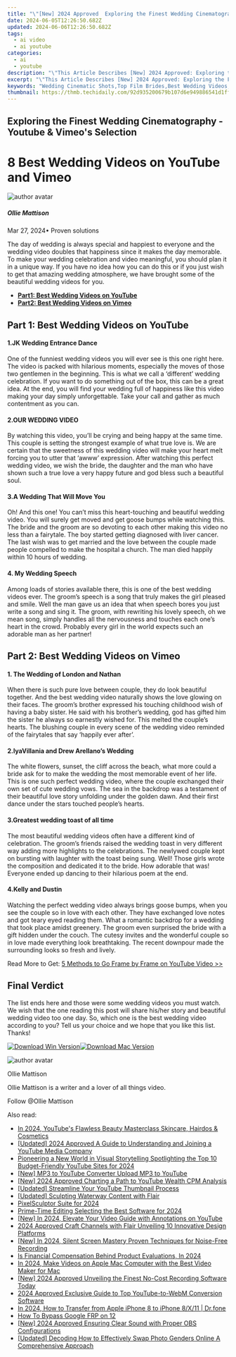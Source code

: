 ```yaml
---
title: "\"[New] 2024 Approved  Exploring the Finest Wedding Cinematography - Youtube & Vimeo's Selection\""
date: 2024-06-05T12:26:50.682Z
updated: 2024-06-06T12:26:50.682Z
tags:
  - ai video
  - ai youtube
categories:
  - ai
  - youtube
description: "\"This Article Describes [New] 2024 Approved: Exploring the Finest Wedding Cinematography - Youtube & Vimeo's Selection\""
excerpt: "\"This Article Describes [New] 2024 Approved: Exploring the Finest Wedding Cinematography - Youtube & Vimeo's Selection\""
keywords: "Wedding Cinematic Shots,Top Film Brides,Best Wedding Videos,Premium Couple Films,Quality Wedding Cams,Elite Wedding Footage,Vivid Wedding Images,Premium Bridal Cin,Top Wedding Films,Best Couple Videos,Elite Love Shoot,Quality Wedding Cam,Vivid Nuptials Capture,Worthy Weddings Shot"
thumbnail: https://thmb.techidaily.com/92d935200679b107d6e949886541d1fff9656f8b1ef1aeadb85afda988825dc9.jpg
---
```


## Exploring the Finest Wedding Cinematography - Youtube & Vimeo's Selection

# 8 Best Wedding Videos on YouTube and Vimeo

![author avatar](https://images.wondershare.com/filmora/article-images/ollie-mattison.jpg)

##### Ollie Mattison

 Mar 27, 2024• Proven solutions

The day of wedding is always special and happiest to everyone and the wedding video doubles that happiness since it makes the day memorable. To make your wedding celebration and video meaningful, you should plan it in a unique way. If you have no idea how you can do this or if you just wish to get that amazing wedding atmosphere, we have brought some of the beautiful wedding videos for you.

* [**Part1: Best Wedding Videos on YouTube**](#part1)
* [**Part2: Best Wedding Videos on Vimeo**](#part2)

## Part 1: Best Wedding Videos on YouTube

#### 1.JK Wedding Entrance Dance

One of the funniest wedding videos you will ever see is this one right here. The video is packed with hilarious moments, especially the moves of those two gentlemen in the beginning. This is what we call a ‘different’ wedding celebration. If you want to do something out of the box, this can be a great idea. At the end, you will find your wedding full of happiness like this video making your day simply unforgettable. Take your call and gather as much contentment as you can.

#### 2.OUR WEDDING VIDEO

By watching this video, you’ll be crying and being happy at the same time. This couple is setting the strongest example of what true love is. We are certain that the sweetness of this wedding video will make your heart melt forcing you to utter that ‘awww’ expression. After watching this perfect wedding video, we wish the bride, the daughter and the man who have shown such a true love a very happy future and god bless such a beautiful soul.

#### 3.A Wedding That Will Move You

Oh! And this one! You can’t miss this heart-touching and beautiful wedding video. You will surely get moved and get goose bumps while watching this. The bride and the groom are so devoting to each other making this video no less than a fairytale. The boy started getting diagnosed with liver cancer. The last wish was to get married and the love between the couple made people compelled to make the hospital a church. The man died happily within 10 hours of wedding.

#### 4. My Wedding Speech

Among loads of stories available there, this is one of the best wedding videos ever. The groom’s speech is a song that truly makes the girl pleased and smile. Well the man gave us an idea that when speech bores you just write a song and sing it. The groom, with rewriting his lovely speech, oh we mean song, simply handles all the nervousness and touches each one’s heart in the crowd. Probably every girl in the world expects such an adorable man as her partner!

## Part 2: Best Wedding Videos on Vimeo

#### 1. The Wedding of London and Nathan

When there is such pure love between couple, they do look beautiful together. And the best wedding video naturally shows the love glowing on their faces. The groom’s brother expressed his touching childhood wish of having a baby sister. He said with his brother’s wedding, god has gifted him the sister he always so earnestly wished for. This melted the couple’s hearts. The blushing couple in every scene of the wedding video reminded of the fairytales that say ‘happily ever after’.

#### 2.IyaVillania and Drew Arellano’s Wedding

The white flowers, sunset, the cliff across the beach, what more could a bride ask for to make the wedding the most memorable event of her life. This is one such perfect wedding video, where the couple exchanged their own set of cute wedding vows. The sea in the backdrop was a testament of their beautiful love story unfolding under the golden dawn. And their first dance under the stars touched people’s hearts.

#### 3.Greatest wedding toast of all time

The most beautiful wedding videos often have a different kind of celebration. The groom’s friends raised the wedding toast in very different way adding more highlights to the celebrations. The newlywed couple kept on bursting with laughter with the toast being sung. Well! Those girls wrote the composition and dedicated it to the bride. How adorable that was! Everyone ended up dancing to their hilarious poem at the end.

#### 4.Kelly and Dustin

Watching the perfect wedding video always brings goose bumps, when you see the couple so in love with each other. They have exchanged love notes and got teary eyed reading them. What a romantic backdrop for a wedding that took place amidst greenery. The groom even surprised the bride with a gift hidden under the couch. The cutesy invites and the wonderful couple so in love made everything look breathtaking. The recent downpour made the surrounding looks so fresh and lively.

Read More to Get: [5 Methods to Go Frame by Frame on YouTube Video >>](https://tools.techidaily.com/wondershare/filmora/download/)

## Final Verdict

The list ends here and those were some wedding videos you must watch. We wish that the one reading this post will share his/her story and beautiful wedding video too one day. So, which one is the best wedding video according to you? Tell us your choice and we hope that you like this list. Thanks!

[![Download Win Version](https://images.wondershare.com/filmora/guide/download-btn-win.jpg)](https://tools.techidaily.com/wondershare/filmora/download/)[![Download Mac Version](https://images.wondershare.com/filmora/guide/download-btn-mac.jpg)](https://tools.techidaily.com/wondershare/filmora/download/)

![author avatar](https://images.wondershare.com/filmora/article-images/ollie-mattison.jpg)

Ollie Mattison

Ollie Mattison is a writer and a lover of all things video.

Follow @Ollie Mattison

<span class="atpl-alsoreadstyle">Also read:</span>
<div><ul>
<li><a href="https://facebook-video-share.techidaily.com/in-2024-youtubes-flawless-beauty-masterclass-skincare-hairdos-and-cosmetics/"><u>In 2024, YouTube's Flawless Beauty Masterclass  Skincare, Hairdos & Cosmetics</u></a></li>
<li><a href="https://facebook-video-share.techidaily.com/updated-2024-approved-a-guide-to-understanding-and-joining-a-youtube-media-company/"><u>[Updated] 2024 Approved  A Guide to Understanding and Joining a YouTube Media Company</u></a></li>
<li><a href="https://facebook-video-share.techidaily.com/pioneering-a-new-world-in-visual-storytelling-spotlighting-the-top-10-budget-friendly-youtube-sites-for-2024/"><u>Pioneering a New World in Visual Storytelling  Spotlighting the Top 10 Budget-Friendly YouTube Sites for 2024</u></a></li>
<li><a href="https://facebook-video-share.techidaily.com/new-mp3-to-youtube-converter-upload-mp3-to-youtube/"><u>[New] MP3 to YouTube Converter  Upload MP3 to YouTube</u></a></li>
<li><a href="https://facebook-video-share.techidaily.com/new-2024-approved-charting-a-path-to-youtube-wealth-cpm-analysis/"><u>[New] 2024 Approved  Charting a Path to YouTube Wealth  CPM Analysis</u></a></li>
<li><a href="https://facebook-video-share.techidaily.com/updated-streamline-your-youtube-thumbnail-process/"><u>[Updated] Streamline Your YouTube Thumbnail Process</u></a></li>
<li><a href="https://facebook-video-share.techidaily.com/updated-sculpting-waterway-content-with-flair/"><u>[Updated] Sculpting Waterway Content with Flair</u></a></li>
<li><a href="https://facebook-video-share.techidaily.com/pixelsculptor-suite-for-2024/"><u>PixelSculptor Suite for 2024</u></a></li>
<li><a href="https://facebook-video-share.techidaily.com/prime-time-editing-selecting-the-best-software-for-2024/"><u>Prime-Time Editing  Selecting the Best Software for 2024</u></a></li>
<li><a href="https://facebook-video-share.techidaily.com/new-in-2024-elevate-your-video-guide-with-annotations-on-youtube/"><u>[New] In 2024, Elevate Your Video Guide with Annotations on YouTube</u></a></li>
<li><a href="https://youtube-videos.techidaily.com/2024-approved-craft-channels-with-flair-unveiling-10-innovative-design-platforms/"><u>2024 Approved  Craft Channels with Flair  Unveiling 10 Innovative Design Platforms</u></a></li>
<li><a href="https://screen-mirroring-recording.techidaily.com/new-in-2024-silent-screen-mastery-proven-techniques-for-noise-free-recording/"><u>[New] In 2024, Silent Screen Mastery  Proven Techniques for Noise-Free Recording</u></a></li>
<li><a href="https://extra-support.techidaily.com/is-financial-compensation-behind-product-evaluations-in-2024/"><u>Is Financial Compensation Behind Product Evaluations, In 2024</u></a></li>
<li><a href="https://video-ai-editor.techidaily.com/in-2024-make-videos-on-apple-mac-computer-with-the-best-video-maker-for-mac/"><u>In 2024, Make Videos on Apple Mac Computer with the Best Video Maker for Mac</u></a></li>
<li><a href="https://on-screen-recording.techidaily.com/new-2024-approved-unveiling-the-finest-no-cost-recording-software-today/"><u>[New] 2024 Approved  Unveiling the Finest No-Cost Recording Software Today</u></a></li>
<li><a href="https://youtube-help.techidaily.com/2024-approved-exclusive-guide-to-top-youtube-to-webm-conversion-software/"><u>2024 Approved  Exclusive Guide to Top YouTube-to-WebM Conversion Software</u></a></li>
<li><a href="https://iphone-transfer.techidaily.com/in-2024-how-to-transfer-from-apple-iphone-8-to-iphone-8x11-drfone-by-drfone-transfer-from-ios/"><u>In 2024, How to Transfer from Apple iPhone 8 to iPhone 8/X/11 | Dr.fone</u></a></li>
<li><a href="https://phone-solutions.techidaily.com/how-to-bypass-google-frp-on-12-by-drfone-android-unlock-remove-google-frp/"><u>How To Bypass Google FRP on 12</u></a></li>
<li><a href="https://video-screen-grab.techidaily.com/new-2024-approved-ensuring-clear-sound-with-proper-obs-configurations/"><u>[New] 2024 Approved  Ensuring Clear Sound with Proper OBS Configurations</u></a></li>
<li><a href="https://instagram-videos.techidaily.com/updated-decoding-how-to-effectively-swap-photo-genders-online-a-comprehensive-approach/"><u>[Updated] Decoding How to Effectively Swap Photo Genders Online  A Comprehensive Approach</u></a></li>
</ul></div>

<ins class="adsbygoogle"
      style="display:block"
      data-ad-client="ca-pub-7571918770474297"
      data-ad-slot="8358498916"
      data-ad-format="auto"
      data-full-width-responsive="true"></ins>